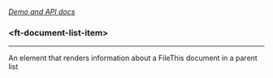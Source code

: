 [_Demo and API docs_](https://filethis.github.io/ft-document-list-item/components/ft-document-list-item/)

### \<ft-document-list-item\>

-----------------------------------------------------------

An element that renders information about a FileThis document in a parent list